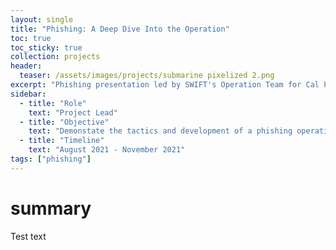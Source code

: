 ```yaml
---
layout: single
title: "Phishing: A Deep Dive Into the Operation"
toc: true
toc_sticky: true
collection: projects
header:
  teaser: /assets/images/projects/submarine pixelized 2.png
excerpt: "Phishing presentation led by SWIFT's Operation Team for Cal Poly Pomona's annual security conference, 'Cyber Security Awareness Fair' (CSAF)"
sidebar:
  - title: "Role"
    text: "Project Lead"
  - title: "Objective"
    text: "Demonstate the tactics and development of a phishing operation for CSAF"
  - title: "Timeline"
    text: "August 2021 - November 2021"
tags: ["phishing"]
---
```


# summary
Test text